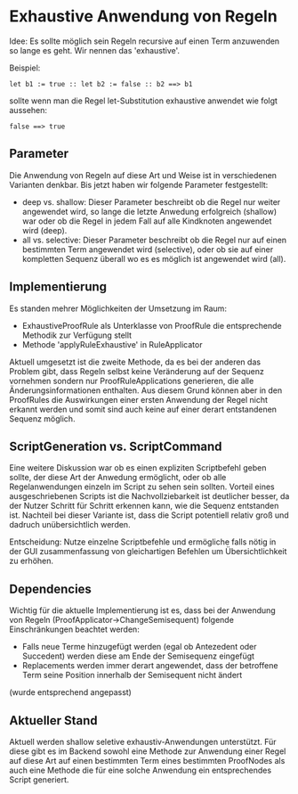 # Exhaustive Anwendung von Regeln

Idee: Es sollte möglich sein Regeln recursive auf einen Term anzuwenden so lange es geht. Wir nennen das 'exhaustive'.

Beispiel:
 ```
 let b1 := true :: let b2 := false :: b2 ==> b1
 ```

sollte wenn man die Regel let-Substitution exhaustive anwendet wie folgt aussehen:

```
false ==> true
```

## Parameter

Die Anwendung von Regeln auf diese Art und Weise ist in verschiedenen Varianten denkbar. Bis jetzt haben wir folgende Parameter festgestellt:
* deep vs. shallow: Dieser Parameter beschreibt ob die Regel nur weiter angewendet wird, so lange die letzte Anwedung erfolgreich (shallow) war oder ob die Regel in jedem Fall auf alle Kindknoten angewendet wird (deep). 
* all vs. selective: Dieser Parameter beschreibt ob die Regel nur auf einen bestimmten Term angewendet wird (selective), oder ob sie auf einer kompletten Sequenz überall wo es es möglich ist angewendet wird (all). 

## Implementierung
Es standen mehrer Möglichkeiten der Umsetzung im Raum:
* ExhaustiveProofRule als Unterklasse von ProofRule die entsprechende Methodik zur Verfügung stellt
* Methode 'applyRuleExhaustive' in RuleApplicator

Aktuell umgesetzt ist die zweite Methode, da es bei der anderen das Problem gibt, dass Regeln selbst keine Veränderung auf der Sequenz vornehmen sondern nur ProofRuleApplications generieren, die alle Änderungsinformationen enthalten. Aus diesem Grund können aber in den ProofRules die Auswirkungen einer ersten Anwendung der Regel nicht erkannt werden und somit sind auch keine auf einer derart entstandenen Sequenz möglich. 

## ScriptGeneration vs. ScriptCommand
Eine weitere Diskussion war ob es einen expliziten Scriptbefehl geben sollte, der diese Art der Anwedung ermöglicht, oder ob alle Regelanwendungen einzeln im Script zu sehen sein sollten. Vorteil eines ausgeschriebenen Scripts ist die Nachvollziebarkeit ist deutlicher besser, da der Nutzer Schritt für Schritt erkennen kann, wie die Sequenz entstanden ist. Nachteil bei dieser Variante ist, dass die Script potentiell relativ groß und dadruch unübersichtlich werden. 

Entscheidung: 
Nutze einzelne Scriptbefehle und ermögliche falls nötig in der GUI zusammenfassung von gleichartigen Befehlen um Übersichtlichkeit zu erhöhen. 

## Dependencies

Wichtig für die aktuelle Implementierung ist es, dass bei der Anwendung von Regeln (ProofApplicator->ChangeSemisequent) folgende Einschränkungen beachtet werden:
* Falls neue Terme hinzugefügt werden (egal ob Antezedent oder Succedent) werden diese am Ende der Semisequenz eingefügt
* Replacements werden immer derart angewendet, dass der betroffene Term seine Position innerhalb der Semisequent nicht ändert

(wurde entsprechend angepasst)

## Aktueller Stand
Aktuell werden shallow seletive exhaustiv-Anwendungen unterstützt. Für diese gibt es im Backend sowohl eine Methode zur Anwendung einer Regel auf diese Art auf einen bestimmten Term eines bestimmten ProofNodes als auch eine Methode die für eine solche Anwendung ein entsprechendes Script generiert.


